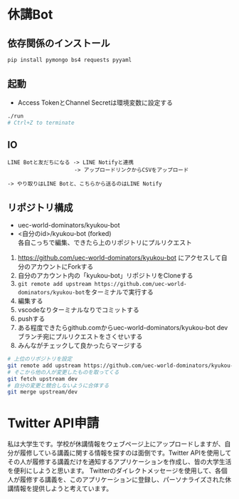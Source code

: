 # 休講Bot


## 依存関係のインストール
```sh
pip install pymongo bs4 requests pyyaml
```

## 起動
* Access TokenとChannel Secretは環境変数に設定する
```sh
./run
# Ctrl+Z to terminate
```

## IO

```
LINE Botと友だちになる -> LINE Notifyと連携 
                     -> アップロードリンクからCSVをアップロード 
                     
-> やり取りはLINE Botと、こちらから送るのはLINE Notify
```


## リポジトリ構成
* uec-world-dominators/kyukou-bot
* <自分のid>/kyukou-bot (forked)\
各自こっちで編集、できたら上のリポジトリにプルリクエスト
1. https://github.com/uec-world-dominators/kyukou-bot にアクセスして自分のアカウントにForkする
2. 自分のアカウント内の「kyukou-bot」リポジトリをCloneする
3. `git remote add upstream https://github.com/uec-world-dominators/kyukou-bot`をターミナルで実行する
4. 編集する
5. vscodeなりターミナルなりでコミットする
6. pushする
7. ある程度できたらgithub.comからuec-world-dominators/kyukou-bot devブランチ宛にプルリクエストをさくせいする
8. みんながチェックして良かったらマージする

```sh
# 上位のリポジトリを設定
git remote add upstream https://github.com/uec-world-dominators/kyukou-bot
# そこから他の人が変更したものを取ってくる
git fetch upstream dev
# 自分の変更と競合しないように合体する
git merge upstream/dev
```

# Twitter API申請
私は大学生です。学校が休講情報をウェブページ上にアップロードしますが、自分が履修している講義に関する情報を探すのは面倒です。Twitter APIを使用してその人が履修する講義だけを通知するアプリケーションを作成し、皆の大学生活を便利にしようと思います。
Twitterのダイレクトメッセージを使用して、各個人が履修する講義を、このアプリケーションに登録し、パーソナライズされた休講情報を提供しようと考えています。